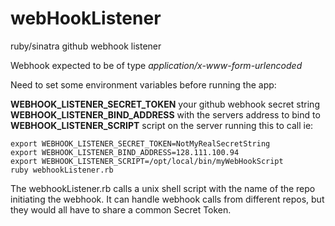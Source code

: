 # webHookListener
ruby/sinatra github webhook listener

Webhook expected to be of type *application/x-www-form-urlencoded*

Need to set some environment variables before running the app:

  **WEBHOOK_LISTENER_SECRET_TOKEN** your github webhook secret string
  **WEBHOOK_LISTENER_BIND_ADDRESS** with the servers address to bind to
  **WEBHOOK_LISTENER_SCRIPT** script on the server running this to call
ie: 
```
export WEBHOOK_LISTENER_SECRET_TOKEN=NotMyRealSecretString
export WEBHOOK_LISTENER_BIND_ADDRESS=128.111.100.94
export WEBHOOK_LISTENER_SCRIPT=/opt/local/bin/myWebHookScript
ruby webhookListener.rb
```

The webhookListener.rb calls a unix shell script with the name of the repo initiating the webhook.
It can handle webhook calls from different repos, but they would all have to share a common Secret Token.
